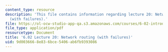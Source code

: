 ```yaml
---
content_type: resource
description: 'This file contains information regarding lecture 20: Network routing
  (with failures).'
file: https://ol-ocw-studio-app-qa.s3.amazonaws.com/courses/6-02-introduction-to-eecs-ii-digital-communication-systems-fall-2012/9d0036668e836bce5406ab6fb9393086_MIT6_02F12_lec20.pdf
file_type: application/pdf
resourcetype: Document
title: '6.02 Lecture 20: Network routing (with failures)'
uid: 9d003666-8e83-6bce-5406-ab6fb9393086
---
```

